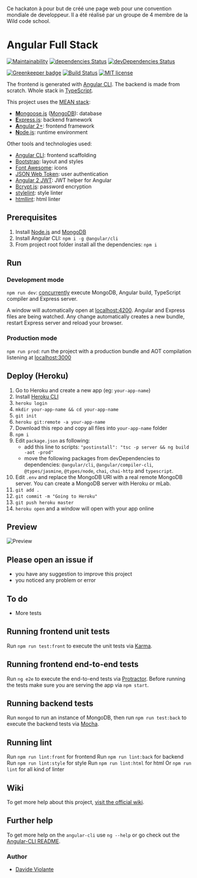 Ce hackaton à pour but de créé une page web pour une convention mondiale de developpeur. Il a été réalisé par un groupe de 4 membre de la Wild code school.




# Angular Full Stack  

[![Maintainability](https://api.codeclimate.com/v1/badges/c11813043e4ad0f0e1e7/maintainability)](https://codeclimate.com/github/riderx/Angular-Full-Stack/maintainability)
[![dependencies Status](https://david-dm.org/riderx/Angular-Full-Stack/status.svg)](https://david-dm.org/riderx/Angular-Full-Stack)
[![devDependencies Status](https://david-dm.org/riderx/Angular-Full-Stack/dev-status.svg)](https://david-dm.org/riderx/Angular-Full-Stack?type=dev)

[![Greenkeeper badge](https://badges.greenkeeper.io/riderx/Angular-Full-Stack.svg)](https://greenkeeper.io/)
[![Build Status](https://travis-ci.org/riderx/Angular-Full-Stack.svg?branch=master)](https://travis-ci.org/riderx/Angular-Full-Stack)
[![MIT license](http://img.shields.io/badge/license-MIT-lightgrey.svg)](http://opensource.org/licenses/MIT)

The frontend is generated with [Angular CLI](https://github.com/angular/angular-cli). The backend is made from scratch. Whole stack in [TypeScript](https://www.typescriptlang.org).

This project uses the [MEAN stack](https://en.wikipedia.org/wiki/MEAN_(software_bundle)):
* [**M**ongoose.js](http://www.mongoosejs.com) ([MongoDB](https://www.mongodb.com)): database
* [**E**xpress.js](http://expressjs.com): backend framework
* [**A**ngular 2+](https://angular.io): frontend framework
* [**N**ode.js](https://nodejs.org): runtime environment

Other tools and technologies used:
* [Angular CLI](https://cli.angular.io): frontend scaffolding
* [Bootstrap](http://www.getbootstrap.com): layout and styles
* [Font Awesome](http://fontawesome.io): icons
* [JSON Web Token](https://jwt.io): user authentication
* [Angular 2 JWT](https://github.com/auth0/angular2-jwt/tree/v1.0): JWT helper for Angular
* [Bcrypt.js](https://github.com/dcodeIO/bcrypt.js): password encryption
* [stylelint](https://github.com/stylelint/stylelint): style linter
* [htmllint](https://github.com/htmllint/htmllint): html linter

## Prerequisites
1. Install [Node.js](https://nodejs.org) and [MongoDB](https://www.mongodb.com)
2. Install Angular CLI: `npm i -g @angular/cli`
3. From project root folder install all the dependencies: `npm i`

## Run
### Development mode
`npm run dev`: [concurrently](https://github.com/kimmobrunfeldt/concurrently) execute MongoDB, Angular build, TypeScript compiler and Express server.

A window will automatically open at [localhost:4200](http://localhost:4200). Angular and Express files are being watched. Any change automatically creates a new bundle, restart Express server and reload your browser.

### Production mode
`npm run prod`: run the project with a production bundle and AOT compilation listening at [localhost:3000](http://localhost:3000) 

## Deploy (Heroku)
1. Go to Heroku and create a new app (eg: `your-app-name`)
2. Install [Heroku CLI](https://devcenter.heroku.com/articles/heroku-command-line)
3. `heroku login`
4. `mkdir your-app-name && cd your-app-name`
5. `git init`
6. `heroku git:remote -a your-app-name`
7. Download this repo and copy all files into `your-app-name` folder
8. `npm i`
9. Edit `package.json` as following:
   - add this line to scripts: `"postinstall": "tsc -p server && ng build -aot -prod"`
   - move the following packages from devDependencies to dependencies: `@angular/cli`, `@angular/compiler-cli`, `@types/jasmine`, `@types/node`, `chai`, `chai-http` and `typescript`.
10. Edit `.env` and replace the MongoDB URI with a real remote MongoDB server. You can create a MongoDB server with Heroku or mLab.
11. `git add .`
12. `git commit -m "Going to Heroku"`
13. `git push heroku master`
14. `heroku open` and a window will open with your app online

## Preview
![Preview](https://raw.githubusercontent.com/DavideViolante/Angular2-Full-Stack/master/demo.gif "Preview")

## Please open an issue if
* you have any suggestion to improve this project
* you noticed any problem or error

## To do
* More tests

## Running frontend unit tests
Run `npm run test:front` to execute the unit tests via [Karma](https://karma-runner.github.io).

## Running frontend end-to-end tests
Run `ng e2e` to execute the end-to-end tests via [Protractor](http://www.protractortest.org/). 
Before running the tests make sure you are serving the app via `npm start`.

## Running backend tests
Run `mongod` to run an instance of MongoDB, then run `npm run test:back` to execute the backend tests via [Mocha](https://mochajs.org/).

## Running lint
Run `npm run lint:front` for frontend
Run `npm run lint:back` for backend
Run `npm run lint:style` for style
Run `npm run lint:html` for html
Or `npm run lint` for all kind of linter

## Wiki
To get more help about this project, [visit the official wiki](https://github.com/DavideViolante/Angular-Full-Stack/wiki).

## Further help
To get more help on the `angular-cli` use `ng --help` or go check out the [Angular-CLI README](https://github.com/angular/angular-cli/blob/master/README.md).

### Author
* [Davide Violante](https://github.com/DavideViolante)
